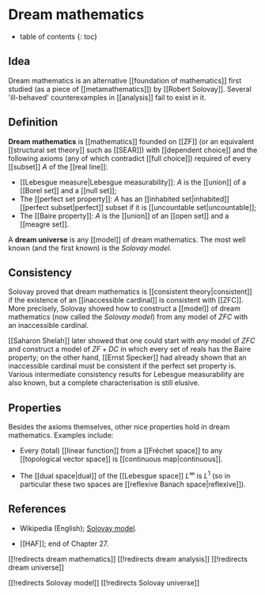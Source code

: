 
# Dream mathematics
* table of contents
{: toc}

## Idea

Dream mathematics is an alternative [[foundation of mathematics]] first studied (as a piece of [[metamathematics]]) by [[Robert Solovay]].  Several 'ill-behaved' counterexamples in [[analysis]] fail to exist in it.


## Definition

__Dream mathematics__ is [[mathematics]] founded on [[ZF]] (or an equivalent [[structural set theory]] such as [[SEAR]]) with [[dependent choice]] and the following axioms (any of which contradict [[full choice]]) required of every [[subset]] $A$ of the [[real line]]:

*  [[Lebesgue measure|Lebesgue measurability]]: $A$ is the [[union]] of a [[Borel set]] and a [[null set]];
*  The [[perfect set property]]: $A$ has an [[inhabited set|inhabited]] [[perfect subset|perfect]] subset if it is [[uncountable set|uncountable]];
*  The [[Baire property]]: $A$ is the [[union]] of an [[open set]] and a [[meagre set]].

A __dream universe__ is any [[model]] of dream mathematics.  The most well known (and the first known) is the _Solovay model_.


## Consistency

Solovay proved that dream mathematics is [[consistent theory|consistent]] if the existence of an [[inaccessible cardinal]] is consistent with [[ZFC]].  More precisely, Solovay showed how to construct a [[model]] of dream mathematics (now called the _Solovay model_) from any model of $ZFC$ with an inaccessible cardinal.

[[Saharon Shelah]] later showed that one could start with *any* model of $ZFC$ and construct a model of $ZF + DC$ in which every set of reals has the Baire property; on the other hand, [[Ernst Specker]] had already shown that an inaccessible cardinal must be consistent if the perfect set property is. Various intermediate consistency results for Lebesgue measurability are also known, but a complete characterisation is still elusive.


## Properties

Besides the axioms themselves, other nice properties hold in dream mathematics.  Examples include:

*  Every (total) [[linear function]] from a [[Fréchet space]] to any [[topological vector space]] is [[continuous map|continuous]].

*  The [[dual space|dual]] of the [[Lebesgue space]] $L^\infty$ is $L^1$ (so in particular these two spaces are [[reflexive Banach space|reflexive]]).


## References

* Wikipedia (English); [Solovay model](https://en.wikipedia.org/wiki/Solovay_model).

* [[HAF]]; end of Chapter 27.


[[!redirects dream mathematics]]
[[!redirects dream analysis]]
[[!redirects dream universe]]

[[!redirects Solovay model]]
[[!redirects Solovay universe]]
